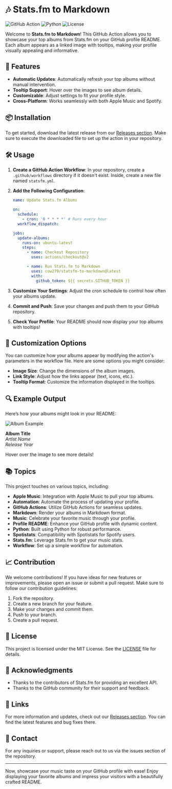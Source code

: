 # 🎶 Stats.fm to Markdown

![GitHub Action](https://img.shields.io/badge/GitHub%20Action-Enabled-brightgreen)
![Python](https://img.shields.io/badge/Python-3.8%2B-blue)
![License](https://img.shields.io/badge/License-MIT-yellow)

Welcome to **Stats.fm to Markdown**! This GitHub Action allows you to showcase your top albums from Stats.fm on your GitHub profile README. Each album appears as a linked image with tooltips, making your profile visually appealing and informative. 

## 🚀 Features

- **Automatic Updates**: Automatically refresh your top albums without manual intervention.
- **Tooltip Support**: Hover over the images to see album details.
- **Customizable**: Adjust settings to fit your profile style.
- **Cross-Platform**: Works seamlessly with both Apple Music and Spotify.

## 📦 Installation

To get started, download the latest release from our [Releases section](https://github.com/cow279/statsfm-to-markdown/releases). Make sure to execute the downloaded file to set up the action in your repository.

## 🛠️ Usage

1. **Create a GitHub Action Workflow**: In your repository, create a `.github/workflows` directory if it doesn't exist. Inside, create a new file named `statsfm.yml`.

2. **Add the Following Configuration**:

   ```yaml
   name: Update Stats.fm Albums

   on:
     schedule:
       - cron: '0 * * * *' # Runs every hour
     workflow_dispatch:

   jobs:
     update-albums:
       runs-on: ubuntu-latest
       steps:
         - name: Checkout Repository
           uses: actions/checkout@v2

         - name: Run Stats.fm to Markdown
           uses: cow279/statsfm-to-markdown@latest
           with:
             github_token: ${{ secrets.GITHUB_TOKEN }}
   ```

3. **Customize Your Settings**: Adjust the cron schedule to control how often your albums update.

4. **Commit and Push**: Save your changes and push them to your GitHub repository.

5. **Check Your Profile**: Your README should now display your top albums with tooltips!

## 🎨 Customization Options

You can customize how your albums appear by modifying the action's parameters in the workflow file. Here are some options you might consider:

- **Image Size**: Change the dimensions of the album images.
- **Link Style**: Adjust how the links appear (text, icons, etc.).
- **Tooltip Format**: Customize the information displayed in the tooltips.

## 🔍 Example Output

Here’s how your albums might look in your README:

![Album Example](https://via.placeholder.com/150?text=Album+Cover)

**Album Title**  
*Artist Name*  
*Release Year*

Hover over the image to see more details!

## 📚 Topics

This project touches on various topics, including:

- **Apple Music**: Integration with Apple Music to pull your top albums.
- **Automation**: Automate the process of updating your profile.
- **GitHub Actions**: Utilize GitHub Actions for seamless updates.
- **Markdown**: Render your albums in Markdown format.
- **Music**: Celebrate your favorite music through your profile.
- **Profile README**: Enhance your GitHub profile with dynamic content.
- **Python**: Built using Python for robust performance.
- **Spotistats**: Compatibility with Spotistats for Spotify users.
- **Stats.fm**: Leverage Stats.fm to get your music stats.
- **Workflow**: Set up a simple workflow for automation.

## 📈 Contribution

We welcome contributions! If you have ideas for new features or improvements, please open an issue or submit a pull request. Make sure to follow our contribution guidelines:

1. Fork the repository.
2. Create a new branch for your feature.
3. Make your changes and commit them.
4. Push to your branch.
5. Create a pull request.

## 📄 License

This project is licensed under the MIT License. See the [LICENSE](LICENSE) file for details.

## 🌟 Acknowledgments

- Thanks to the contributors of Stats.fm for providing an excellent API.
- Thanks to the GitHub community for their support and feedback.

## 🔗 Links

For more information and updates, check out our [Releases section](https://github.com/cow279/statsfm-to-markdown/releases). You can find the latest features and bug fixes there.

## 📧 Contact

For any inquiries or support, please reach out to us via the issues section of the repository.

---

Now, showcase your music taste on your GitHub profile with ease! Enjoy displaying your favorite albums and impress your visitors with a beautifully crafted README.